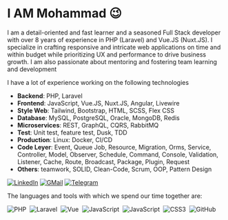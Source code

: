 # I AM Mohammad 😉
I am a detail-oriented and fast learner and a seasoned Full Stack developer with over 8 years of experience in PHP (Laravel) and Vue.JS
(Nuxt.JS). I specialize in crafting responsive and intricate web applications on time and within budget while prioritizing UX and performance
to drive business growth. I am also passionate about mentoring and fostering team learning and development

I have a lot of experience working on the following technologies
- **Backend**: PHP, Laravel
- **Frontend**: JavaScript, Vue.JS, Nuxt.JS, Angular, Livewire
- **Style Web**: Tailwind, Bootstrap, HTML, SCSS, Flex CSS
- **Database**: MySQL, PostgreSQL, Oracle, MongoDB, Redis
- **Microservices**: REST, GraphQL, CQRS, RabbitMQ
- **Test**: Unit test, feature test, Dusk, TDD
- **Production**: Linux: Docker, CI/CD
- **Code Leyer**: Event, Queue Job, Resource, Migration, Orms, Service, Controller, Model, Observer, Schedule, Command, Console, Validation, Listener, Cache, Route, Broadcast, Package, Plugin, Request
- **Others**: teamwork, SOLID, Clean-Code, Scrum, OOP, Pattern Design


[![LinkedIn](https://img.shields.io/badge/linkedin-f0f0f0?&style=for-the-badge&logo=linkedin&logoColor=white&color=0e76a8)](https://www.linkedin.com/in/roshandelpoor/)
[![GMail](https://img.shields.io/badge/gmail-f0f0f0?&style=for-the-badge&logo=gmail&logoColor=white&color=ea4335)](mailto:mohammad.roshandelpoor@gmail.com) 
[![Telegram](https://img.shields.io/badge/telegram-f0f0f0?&style=for-the-badge&logoColor=white&logo=telegram)](https://t.me/roshandelpoor)


The languages and tools with which we spend our time together are:

![PHP](https://img.shields.io/badge/-PHP-05122A?style=flat&logo=php)&nbsp;
![Laravel](https://img.shields.io/badge/-Laravel-05122A?style=flat&logo=laravel)&nbsp;
![Vue](https://img.shields.io/badge/-Vue-05122A?style=flat&logo=vue.js)&nbsp;
![JavaScript](https://img.shields.io/badge/-Nuxt-05122A?style=flat&logo=nuxt.js)&nbsp;
![JavaScript](https://img.shields.io/badge/-JavaScript-05122A?style=flat&logo=javascript)&nbsp;
![CSS3](https://img.shields.io/badge/-CSS3-05122A?style=flat&logo=CSS3&logoColor=1572B6)&nbsp;
![GitHub](https://img.shields.io/badge/-GitHub-05122A?style=flat&logo=github)&nbsp;

